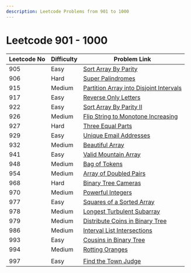 ```yaml
---
description: Leetcode Problems from 901 to 1000
---
```


# Leetcode 901 - 1000



| Leetcode No | Difficulty | Problem Link                                                                                                                                         |
| ----------- | ---------- | ---------------------------------------------------------------------------------------------------------------------------------------------------- |
| 905         | Easy       | [Sort Array By Parity](../difficulty-based-problem-index/leetcode-easy/leetcode-905-sort-array-by-parity.md)                                         |
| 906         | Hard       | [Super Palindromes](../difficulty-based-problem-index/leetcode-hard/leetcode-906-super-palindromes.md)                                               |
| 915         | Medium     | [Partition Array into Disjoint Intervals](../difficulty-based-problem-index/leetcode-medium/leetcode-915-partition-array-into-disjoint-intervals.md) |
| 917         | Easy       | [Reverse Only Letters](../difficulty-based-problem-index/leetcode-easy/leetcode-917-reverse-only-letters.md)                                         |
| 922         | Easy       | [Sort Array By Parity II](../difficulty-based-problem-index/leetcode-easy/leetcode-922-sort-array-by-parity-ii.md)                                   |
| 926         | Medium     | [Flip String to Monotone Increasing](../difficulty-based-problem-index/leetcode-medium/leetcode-926-flip-string-to-monotone-increasing.md)           |
| 927         | Hard       | [Three Equal Parts](../difficulty-based-problem-index/leetcode-hard/leetcode-927-three-equal-parts.md)                                               |
| 929         | Easy       | [Unique Email Addresses](../difficulty-based-problem-index/leetcode-easy/leetcode-929-unique-email-addresses.md)                                     |
| 932         | Medium     | [Beautiful Array](../difficulty-based-problem-index/leetcode-medium/leetcode-932-beautiful-array.md)                                                 |
| 941         | Easy       | [Valid Mountain Array](../difficulty-based-problem-index/leetcode-easy/leetcode-941-valid-mountain-array.md)                                         |
| 948         | Medium     | [Bag of Tokens](../difficulty-based-problem-index/leetcode-medium/leetcode-948-bag-of-tokens.md)                                                     |
| 954         | Medium     | [Array of Doubled Pairs](../difficulty-based-problem-index/leetcode-medium/leetcode-954-array-of-doubled-pairs.md)                                   |
| 968         | Hard       | [Binary Tree Cameras](../difficulty-based-problem-index/leetcode-hard/leetcode-968-binary-tree-cameras.md)                                           |
| 970         | Medium     | [Powerful Integers](../difficulty-based-problem-index/leetcode-medium/leetcode-970-powerful-integers.md)                                             |
| 977         | Easy       | [Squares of a Sorted Array](../difficulty-based-problem-index/leetcode-easy/leetcode-977-squares-of-a-sorted-array.md)                               |
| 978         | Medium     | [Longest Turbulent Subarray](../difficulty-based-problem-index/leetcode-medium/leetcode-978-longest-turbulent-subarray.md)                           |
| 979         | Medium     | [Distribute Coins in Binary Tree](../difficulty-based-problem-index/leetcode-medium/leetcode-979-distribute-coins-in-binary-tree.md)                 |
| 986         | Medium     | [Interval List Intersections](../difficulty-based-problem-index/leetcode-medium/leetcode-986-interval-list-intersections.md)                         |
| 993         | Easy       | [Cousins in Binary Tree](../difficulty-based-problem-index/leetcode-easy/leetcode-993-cousins-in-binary-tree.md)                                     |
| 994         | Medium     | [Rotting Oranges](../difficulty-based-problem-index/leetcode-medium/leetcode-994-rotting-oranges.md)                                                 |
|             |            |                                                                                                                                                      |
| 997         | Easy       | [Find the Town Judge](../difficulty-based-problem-index/leetcode-easy/leetcode-997-find-the-town-judge.md)                                           |
